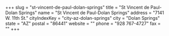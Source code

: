 +++
slug = "st-vincent-de-paul-dolan-springs"
title = "St Vincent de Paul-Dolan Springs"
name = "St Vincent de Paul-Dolan Springs"
address = "7141 W. 11th St."
cityIndexKey = "city-az-dolan-springs"
city = "Dolan Springs"
state = "AZ"
postal = "86441"
website = ""
phone = "928 767-4727"
fax = ""
+++
